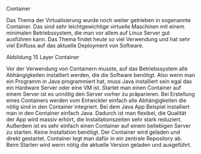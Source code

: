 Container

Das Thema der Virtualisierung wurde noch weiter getrieben in sogenannte Container. Das sind sehr leichtgewichtige virtuelle Maschinen mit einem minimalen Betriebssystem, die man vor allem auf Linux Server gut ausführen kann. Das Thema findet heute so viel Verwendung und hat sehr viel Einfluss auf das aktuelle Deployment von Software.

Abbildung 15 Layer Container

Vor der Verwendung von Containern musste, auf das Betriebssystem alle Abhängigkeiten installiert werden, die die Software benötigt. Also wenn man ein Programm in Java programmiert hat, muss Java installiert sein egal das ein Hardware Server oder eine VM ist. Startet man einen Container auf einem Server ist es unnötig den Server vorher zu präparieren. Bei Erstellung eines Containers werden vom Entwickler einfach alle Abhängigkeiten die nötig sind in den Container integriert. Bei dem Java App Beispiel installiert man in den Container einfach Java. Dadurch ist man flexibel, die Qualität der App wird massiv erhört, die Installationszeiten sehr stark reduziert. Außerdem ist es sehr einfach einen Container auf einem beliebigen Server zu starten. Keine Installation benötigt. Der Container wird geladen und direkt gestartet. Container legt man dafür in ein zentrale Repository ab. Beim Starten wird wenn nötig die aktuelle Version geladen und ausgeführt.